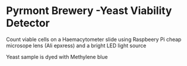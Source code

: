 # Pyrmont Brewery -Yeast Viability Detector

Count viable cells on a Haemacytometer slide using Raspbeery Pi cheap microsope 
lens (Ali epxress) and a bright LED light source

Yeast sample is dyed with Methylene blue
